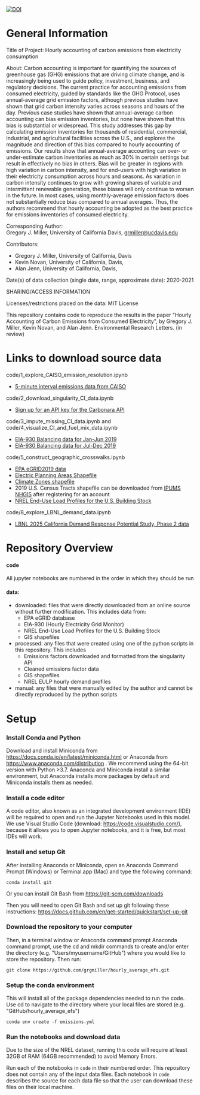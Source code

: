 [![DOI](https://zenodo.org/badge/461343198.svg)](https://zenodo.org/badge/latestdoi/461343198)

# General Information

Title of Project: Hourly accounting of carbon emissions from electricity consumption

About: Carbon accounting is important for quantifying the sources of greenhouse gas (GHG) emissions that are driving climate change, and is increasingly being used to guide policy, investment, business, and regulatory decisions. The current practice for accounting emissions from consumed electricity, guided by standards like the GHG Protocol, uses annual-average grid emission factors, although previous studies have shown that grid carbon intensity varies across seasons and hours of the day. Previous case studies have shown that annual-average carbon accounting can bias emission inventories, but none have shown that this bias is substantial or widespread. This study addresses this gap by calculating emission inventories for thousands of residential, commercial, industrial, and agricultural facilities across the U.S., and explores the magnitude and direction of this bias compared to hourly accounting of emissions. Our results show that annual-average accounting can over- or under-estimate carbon inventories as much as 30% in certain settings but result in effectively no bias in others. Bias will be greater in regions with high variation in carbon intensity, and for end-users with high variation in their electricity consumption across hours and seasons.  As variation in carbon intensity continues to grow with growing shares of variable and intermittent renewable generation, these biases will only continue to worsen in the future. In most cases, using monthly-average emission factors does not substantially reduce bias compared to annual averages. Thus, the authors recommend that hourly accounting be adopted as the best practice for emissions inventories of consumed electricity.   


Corresponding Author:  
  Gregory J. Miller, University of California Davis, grmiller@ucdavis.edu

Contributors:

- Gregory J. Miller, University of California, Davis
- Kevin Novan, University of California, Davis,
- Alan Jenn, University of California, Davis, 

Date(s) of data collection (single date, range, approximate date): 2020-2021

SHARING/ACCESS INFORMATION

Licenses/restrictions placed on the data: MIT License

This repository contains code to reproduce the results in the paper "Hourly Accounting of Carbon Emissions from Consumed Electricity", by Gregory J. Miller, Kevin Novan, and Alan Jenn. Environmental Research Letters. (in review)


# Links to download source data

code/1_explore_CAISO_emission_resolution.ipynb

- [5-minute interval emissions data from CAISO](https://raw.githubusercontent.com/grgmiller/CAISO_data/master/CAISOdata.csv)

code/2_download_singularity_CI_data.ipynb

- [Sign up for an API key for the Carbonara API](https://carbonara.singularity.energy/app/signup)

code/3_impute_missing_CI_data.ipynb and code/4_visualize_CI_and_fuel_mix_data.ipynb
- [EIA-930 Balancing data for Jan-Jun 2019](https://www.eia.gov/electricity/gridmonitor/sixMonthFiles/EIA930_BALANCE_2019_Jul_Dec.csv)
- [EIA-930 Balancing data for Jul-Dec 2019](https://www.eia.gov/electricity/gridmonitor/sixMonthFiles/EIA930_BALANCE_2019_Jan_Jun.csv)

code/5_construct_geographic_crosswalks.ipynb
- [EPA eGRID2019 data](https://www.epa.gov/sites/default/files/2021-02/egrid2019_data.xlsx)
- [Electric Planning Areas Shapefile](https://hifld-geoplatform.opendata.arcgis.com/datasets/geoplatform::electric-planning-areas-1/explor)
- [Climate Zones shapefile](https://atlas.eia.gov/datasets/eia::climate-zones-doe-building-america-program/explore?location=35.902577%2C-95.221420%2C4.90)
- 2019 U.S. Census Tracts shapefile can be downloaded from [IPUMS NHGIS](https://www.nhgis.org/) after registering for an account
- [NREL End-Use Load Profiles for the U.S. Building Stock](https://data.openei.org/s3_viewer?bucket=oedi-data-lake&prefix=nrel-pds-building-stock%2Fend-use-load-profiles-for-us-building-stock%2F)

code/8_explore_LBNL_demand_data.ipynb
- [LBNL 2025 California Demand Response Potential Study, Phase 2 data](https://buildings.lbl.gov/download-page-2025-california-demand-response)

# Repository Overview

#### code
All jupyter notebooks are numbered in the order in which they should be run

#### data:
- downloaded:  files that were directly downloaded from an online source without further modification. This includes data from:
  - EPA eGRID database
  - EIA-930 (Hourly Electricity Grid Monitor)
  - NREL End-Use Load Profiles for the U.S. Building Stock
  - GIS shapefiles
- processed: any files that were created using one of the python scripts in this repository. This includes
  - Emissions factors downloaded and formatted from the singularity API
  - Cleaned emissions factor data
  - GIS shapefiles
  - NREL EULP hourly demand profiles
- manual: any files that were manually edited by the author and cannot be directly reproduced by the python scripts

# Setup
### Install Conda and Python
Download and install Miniconda from https://docs.conda.io/en/latest/miniconda.html or Anaconda from https://www.anaconda.com/distribution . We recommend using the 64-bit version with Python >3.7. Anaconda and Miniconda install a similar environment, but Anaconda installs more packages by default and Miniconda installs them as needed.
### Install a code editor 
A code editor, also known as an integrated development environment (IDE) will be required to open and run the Jupyter Notebooks used in this model. We use Visual Studio Code (download: https://code.visualstudio.com/), because it allows you to open Jupyter notebooks, and it is free, but most IDEs will work.
### Install and setup Git
After installing Anaconda or Miniconda, open an Anaconda Command Prompt (Windows) or Terminal.app (Mac) and type the following command:

```
conda install git
```

Or you can install Git Bash from https://git-scm.com/downloads

Then you will need to open Git Bash and set up git following these instructions: https://docs.github.com/en/get-started/quickstart/set-up-git

### Download the repository to your computer

Then, in a terminal window or Anaconda command prompt Anaconda command prompt, use the cd and mkdir commands to create and/or enter the directory (e.g. "Users/myusername/GitHub") where you would like to store the repository. Then run:

```
git clone https://github.com/grgmiller/hourly_average_efs.git
```

### Setup the conda environment

This will install all of the package dependencies needed to run the code. Use cd to navigate to the directory where your local files are stored (e.g. "GitHub/hourly_average_efs")

```
conda env create -f emissions.yml
```

### Run the notebooks and download data

Due to the size of the NREL dataset, running this code will require at least 32GB of RAM (64GB recommended) to avoid Memory Errors.

Run each of the notebooks in `code` in their numbered order. This repository does not contain any of the input data files. Each notebook in `code` describes the source for each data file so that the user can download these files on their local machine. 

